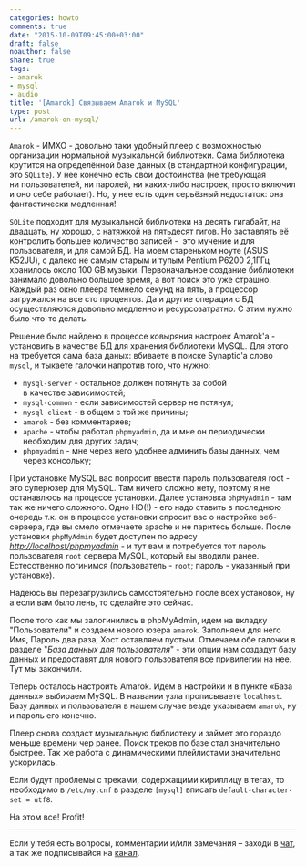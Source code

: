 ```yaml
---
categories: howto
comments: true
date: "2015-10-09T09:45:00+03:00"
draft: false
noauthor: false
share: true
tags:
- amarok
- mysql
- audio
title: '[Amarok] Связываем Amarok и MySQL'
type: post
url: /amarok-on-mysql/
---
```



`Amarok` - ИМХО - довольно таки удобный плеер с возможностью организации нормальной музыкальной библиотеки. Сама библиотека крутится на определённой базе данных (в стандартной конфигурации, это `SQLite`). У нее конечно есть свои достоинства (не требующая ни пользователей, ни паролей, ни каких-либо настроек, просто включил и оно себе работает). Но, у нее есть один серьёзный недостаток: она фантастически медленная!

`SQLite` подходит для музыкальной библиотеки на десять гигабайт, на двадцать, ну хорошо, с натяжкой на пятьдесят гигов. Но заставлять её контролить большее количество записей -  это мучение и для пользователя, и для самой БД. На моем стареньком ноуте (ASUS K52JU), с далеко не самым старым и тупым Pentium P6200 2,1ГГц хранилось около 100 GB музыки. Первоначальное создание библиотеки занимало довольно большое время, а вот поиск  это уже страшно. Каждый раз окно плеера темнело секунд на пять, а процессор загружался на все сто процентов. Да и другие операции с БД осуществляются довольно медленно и ресурсозатратно. С этим нужно было что-то делать.

Решение было найдено в процессе ковыряния настроек Amarok'а - установить в качестве БД для хранения библиотеки MySQL. Для этого на требуется сама база даных: вбиваете в поиске Synaptic'а слово `mysql`, и тыкаете галочки напротив того, что нужно:

- `mysql-server` - остальное должен потянуть за собой в качестве зависимостей;
- `mysql-common` - если зависимостей сервер не потянул;
- `mysql-client` - в общем с той же причины;
- `amarok` - без комментариев;
- `apache` - чтобы работал `phpmyadmin`, да и мне он периодически необходим для других задач;
- `phpmyadmin` - мне через него удобнее админить базы данных, чем через консольку;

При установке MySQL вас попросит ввести пароль пользователя root - это суперюзер для MySQL. Там ничего сложно нету, поэтому я не останавлюсь на процессе установки. Далее установка `phpMyAdmin` - там так же ничего сложного. Одно НО(!) - его надо ставить в последнюю очередь т.к. он в процессе установки спросит вас о настройке веб-сервера, где вы смело отмечаете apache и не паритесь больше. После установки `phpMyAdmin` будет доступен по адресу *[http://localhost/phpmyadmin](http://localhost/phpmyadmin)* - и тут вам и потребуется тот пароль пользователя `root` сервера MySQL, который вы вводили ранее. Естесственно логинимся (пользователь - `root`; пароль - указанный при установке).

Надеюсь вы перезагрузились самостоятельно после всех установок, ну а если вам было лень, то сделайте это сейчас.

После того как мы залогинились в phpMyAdmin, идем на вкладку "Пользователи" и создаем нового юзера `amarok`. Заполняем для него Имя, Пароль два раза, Хост оставляем пустым. Отмечаем обе галочки в разделе "*База данных для пользователя*" - эти опции нам создадут базу данных и предоставят для нового пользователя все привилегии на нее. Тут мы закончили.

Теперь осталось настроить Amarok. Идем в настройки и в пункте «База данных» выбираем MySQL. В названии узла прописываете `localhost`. Базу данных и пользователя в нашем случае везде указываем `amarok`, ну и пароль его конечно.

Плеер снова создаст музыкальную библиотеку и займет это гораздо меньше времени чер ранее. Поиск треков по базе стал значительно быстрее. Так же работа с динамическими плейлистами значительно ускорилась.

Если будут проблемы с треками, содержащими кириллицу в тегах, то необходимо в `/etc/my.cnf` в разделе `[mysql]` вписать `default-character-set = utf8`.

На этом все! Profit!

---
Если у тебя есть вопросы, комментарии и/или замечания – заходи в [чат](https://ttttt.me/jtprogru_chat), а так же подписывайся на [канал](https://ttttt.me/jtprogru_channel).
